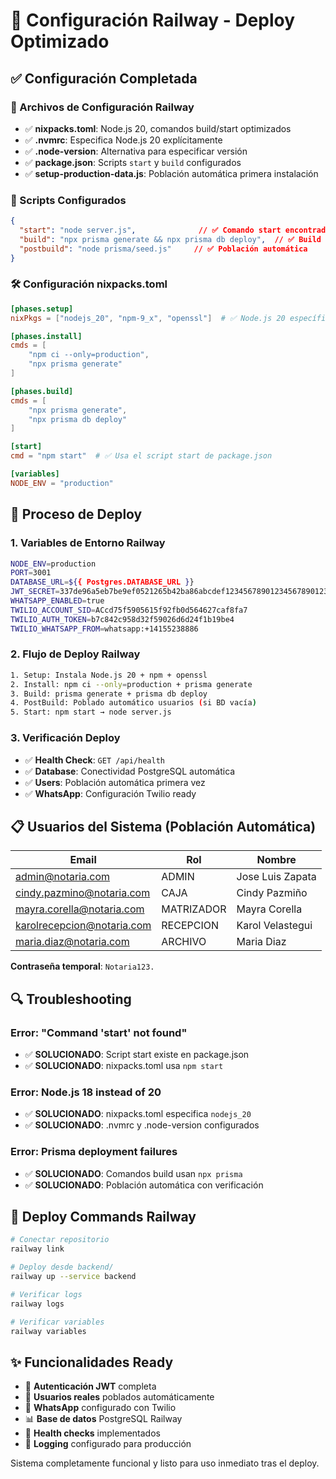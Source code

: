 # 🚂 Configuración Railway - Deploy Optimizado

## ✅ Configuración Completada

### 📁 Archivos de Configuración Railway
- ✅ **nixpacks.toml**: Node.js 20, comandos build/start optimizados
- ✅ **.nvmrc**: Especifica Node.js 20 explícitamente  
- ✅ **.node-version**: Alternativa para especificar versión
- ✅ **package.json**: Scripts `start` y `build` configurados
- ✅ **setup-production-data.js**: Población automática primera instalación

### 🔧 Scripts Configurados

```json
{
  "start": "node server.js",              // ✅ Comando start encontrado
  "build": "npx prisma generate && npx prisma db deploy",  // ✅ Build con Prisma
  "postbuild": "node prisma/seed.js"     // ✅ Población automática
}
```

### 🛠️ Configuración nixpacks.toml

```toml
[phases.setup]
nixPkgs = ["nodejs_20", "npm-9_x", "openssl"]  # ✅ Node.js 20 específico

[phases.install]
cmds = [
    "npm ci --only=production",
    "npx prisma generate"
]

[phases.build] 
cmds = [
    "npx prisma generate",
    "npx prisma db deploy"
]

[start]
cmd = "npm start"  # ✅ Usa el script start de package.json

[variables]
NODE_ENV = "production"
```

## 🚀 Proceso de Deploy

### 1. Variables de Entorno Railway
```bash
NODE_ENV=production
PORT=3001
DATABASE_URL=${{ Postgres.DATABASE_URL }}
JWT_SECRET=337de96a5eb7be9ef0521265b42ba86abcdef123456789012345678901234567890
WHATSAPP_ENABLED=true
TWILIO_ACCOUNT_SID=ACcd75f5905615f92fb0d564627caf8fa7
TWILIO_AUTH_TOKEN=b7c842c958d32f59026d6d24f1b19be4
TWILIO_WHATSAPP_FROM=whatsapp:+14155238886
```

### 2. Flujo de Deploy Railway
```bash
1. Setup: Instala Node.js 20 + npm + openssl
2. Install: npm ci --only=production + prisma generate  
3. Build: prisma generate + prisma db deploy
4. PostBuild: Poblado automático usuarios (si BD vacía)
5. Start: npm start → node server.js
```

### 3. Verificación Deploy
- ✅ **Health Check**: `GET /api/health`
- ✅ **Database**: Conectividad PostgreSQL automática
- ✅ **Users**: Población automática primera vez
- ✅ **WhatsApp**: Configuración Twilio ready

## 📋 Usuarios del Sistema (Población Automática)

| Email | Rol | Nombre |
|-------|-----|--------|
| admin@notaria.com | ADMIN | Jose Luis Zapata |
| cindy.pazmino@notaria.com | CAJA | Cindy Pazmiño |
| mayra.corella@notaria.com | MATRIZADOR | Mayra Corella |
| karolrecepcion@notaria.com | RECEPCION | Karol Velastegui |
| maria.diaz@notaria.com | ARCHIVO | Maria Diaz |

**Contraseña temporal**: `Notaria123.`

## 🔍 Troubleshooting

### Error: "Command 'start' not found"
- ✅ **SOLUCIONADO**: Script start existe en package.json
- ✅ **SOLUCIONADO**: nixpacks.toml usa `npm start`

### Error: Node.js 18 instead of 20
- ✅ **SOLUCIONADO**: nixpacks.toml especifica `nodejs_20`
- ✅ **SOLUCIONADO**: .nvmrc y .node-version configurados

### Error: Prisma deployment failures
- ✅ **SOLUCIONADO**: Comandos build usan `npx prisma`
- ✅ **SOLUCIONADO**: Población automática con verificación

## 🎯 Deploy Commands Railway

```bash
# Conectar repositorio
railway link

# Deploy desde backend/
railway up --service backend

# Verificar logs
railway logs

# Verificar variables
railway variables
```

## ✨ Funcionalidades Ready

- 🔐 **Autenticación JWT** completa
- 👥 **Usuarios reales** poblados automáticamente  
- 📱 **WhatsApp** configurado con Twilio
- 📊 **Base de datos** PostgreSQL Railway
- 🔄 **Health checks** implementados
- 📝 **Logging** configurado para producción

Sistema completamente funcional y listo para uso inmediato tras el deploy.